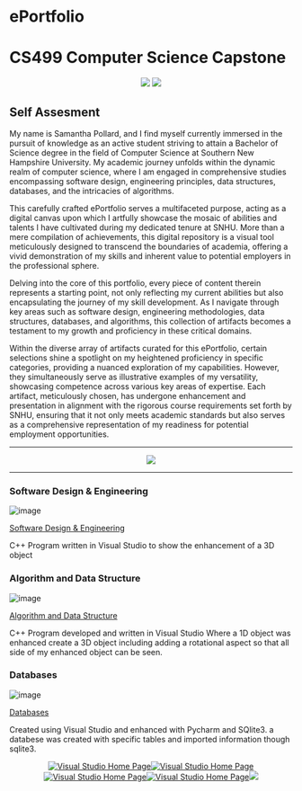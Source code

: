 # ePortfolio

# CS499 Computer Science Capstone   

<div style="text-align: center;">
    <a href="https://spollard386.github.io/ePortfolio" title="ePortfolio Home Page"><img src="https://img.shields.io/badge/Home-ePortfolio-blue.svg?style=for-the-badge&logo=homeassistant" /></a>
 <a href="https://spollard386.github.io/ePortfolio" title="GitHub Pages Home Page"><img src="https://img.shields.io/badge/page builder-GitHub Pages-green.svg?style=for-the-badge&logo=homeassistant" /></a>
</div>
 
 ## Self Assesment
 
 
 
My name is Samantha Pollard, and I find myself currently immersed in the pursuit of knowledge as an active student striving to attain a Bachelor of Science degree in the field of Computer Science at Southern New Hampshire University. My academic journey unfolds within the dynamic realm of computer science, where I am engaged in comprehensive studies encompassing software design, engineering principles, data structures, databases, and the intricacies of algorithms.

This carefully crafted ePortfolio serves a multifaceted purpose, acting as a digital canvas upon which I artfully showcase the mosaic of abilities and talents I have cultivated during my dedicated tenure at SNHU. More than a mere compilation of achievements, this digital repository is a visual tool meticulously designed to transcend the boundaries of academia, offering a vivid demonstration of my skills and inherent value to potential employers in the professional sphere.

Delving into the core of this portfolio, every piece of content therein represents a starting point, not only reflecting my current abilities but also encapsulating the journey of my skill development. As I navigate through key areas such as software design, engineering methodologies, data structures, databases, and algorithms, this collection of artifacts becomes a testament to my growth and proficiency in these critical domains.

Within the diverse array of artifacts curated for this ePortfolio, certain selections shine a spotlight on my heightened proficiency in specific categories, providing a nuanced exploration of my capabilities. However, they simultaneously serve as illustrative examples of my versatility, showcasing competence across various key areas of expertise. Each artifact, meticulously chosen, has undergone enhancement and presentation in alignment with the rigorous course requirements set forth by SNHU, ensuring that it not only meets academic standards but also serves as a comprehensive representation of my readiness for potential employment opportunities.

---

<div style="text-align: center;">
    <a href="https://spollard386.github.io/ePortfolio" title="ePortfolio Home Page"><img src="https://img.shields.io/badge/Home-ePortfolio-blue.svg?style=for-the-badge&logo=homeassistant" /></a>
</div>

---
### Software Design & Engineering
![image](https://github.com/spollard386/Spollard.github.io/assets/108440724/0f5bd618-b015-4183-a7b5-bc15a58f6acf)


[Software Design & Engineering](https://github.com/spollard386/Spollard.github.io/tree/main/Software%20Design%20and%20Engineering)

C++ Program written in Visual Studio
to show the enhancement of a 3D object 



### Algorithm and Data Structure
![image](https://github.com/spollard386/Spollard.github.io/assets/108440724/6ef18b8a-e6a8-4b8f-9dba-64506b01d6af)


[Algorithm and Data Structure](https://github.com/spollard386/Spollard.github.io/tree/main/Algorithm%20and%20Data%20Structure)

C++ Program developed and written in Visual Studio
Where a 1D object was enhanced create a 3D object 
including adding a rotational aspect so that all side 
of my enhanced object can be seen.


### Databases 
![image](https://github.com/spollard386/Spollard.github.io/assets/108440724/fff4ccb9-c5c8-40e5-83ea-2a7a47731656)

 
[Databases](https://github.com/spollard386/Spollard.github.io/tree/main/Database)

Created using Visual Studio and enhanced with Pycharm 
and SQlite3. a databese was created with specific tables 
and imported information though sqlite3.


<div style="text-align: center;">
    <a href="https://spollard386.github.io/Visual Studio" title="Visual Studio Home Page"><img src="https://img.shields.io/badge/Visual Studio-blue.svg?style=for-the-badge&logo=homeassistant",a href="https://spollard386.github.io/Database" title="Visual Studio Home Page"><img src="https://img.shields.io/badge/Databse-pink.svg?style=for-the-badge&logo=homeassistant",a href="https://spollard386.github.io/Database" title="Visual Studio Home Page"><img src="https://img.shields.io/badge/SNHU-green.svg?style=for-the-badge&logo=homeassistant",a href="https://spollard386.github.io/Database" title="Visual Studio Home Page"><img src="https://img.shields.io/badge/Algorithm and Data-orange.svg?style=for-the-badge&logo=homeassistant",a href="https://spollard386.github.io/Database" title="Visual Studio Home Page"><img src="https://img.shields.io/badge/Software Design-grey.svg?style=for-the-badge&logo=homeassistant"
</div>




